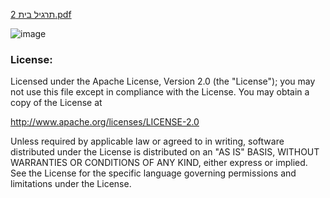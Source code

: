 [תרגיל בית 2.pdf](https://github.com/user-attachments/files/16041700/2.pdf)

![image](https://github.com/ShaiNachum/EX2_Apk_To_Decompile/assets/100000990/36b87c8f-94ee-4d2e-81f9-2e9923c860df)


### License:
Licensed under the Apache License, Version 2.0 (the "License");
you may not use this file except in compliance with the License.
You may obtain a copy of the License at

   http://www.apache.org/licenses/LICENSE-2.0

Unless required by applicable law or agreed to in writing, software
distributed under the License is distributed on an "AS IS" BASIS,
WITHOUT WARRANTIES OR CONDITIONS OF ANY KIND, either express or implied.
See the License for the specific language governing permissions and
limitations under the License.
